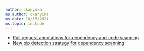 ```yaml
---
author: ckanyika
ms.author: ckanyika
ms.date: 10/15/2024
ms.topic: include
---
```


- [Pull request annotations for dependency and code scanning](#pull-request-annotations-for-dependency-and-code-scanning)
- [New pip detection strategy for dependency scanning ](#new-pip-detection-strategy-for-dependency-scanning)
